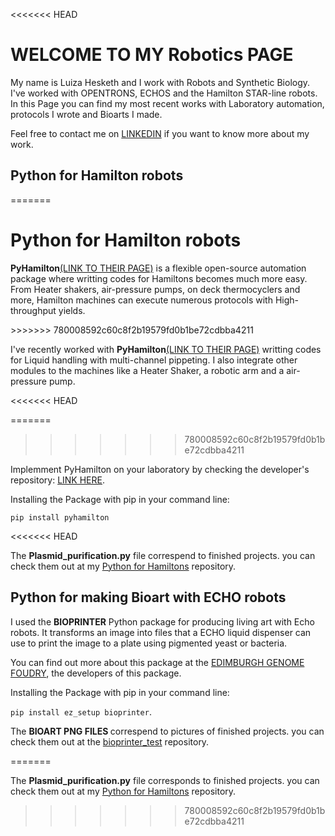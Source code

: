 <<<<<<< HEAD
<h1>WELCOME TO MY Robotics PAGE</h1>

<p>My name is Luiza Hesketh and I work with Robots and Synthetic Biology.
I've worked with OPENTRONS, ECHOS and the Hamilton STAR-line robots. In this Page you can find my most recent works with Laboratory automation, protocols I wrote and Bioarts I made. </p>

<p>Feel free to contact me on <a href="https://www.linkedin.com/in/luiza-zucchi-hesketh-0020631a5?lipi=urn%3Ali%3Apage%3Ad_flagship3_profile_view_base_contact_details%3B2%2FIwVtnHTJ2JaJo%2BDehwYg%3D%3Dr">LINKEDIN</a> if you want to know more about my work.</p>

<h2>Python for Hamilton robots</h2>

=======
<h1>Python for Hamilton robots</h1>

<p><strong>PyHamilton</strong><a href="https://github.com/dgretton/pyhamilton#readme">(LINK TO THEIR PAGE)</a> is a flexible open-source automation package where writting codes for Hamiltons becomes much more easy. 
From Heater shakers, air-pressure pumps, on deck thermocyclers and more, Hamilton machines can execute numerous protocols with High-throughput yields.</p> 
>>>>>>> 780008592c60c8f2b19579fd0b1be72cdbba4211

<p>I've recently worked with <strong>PyHamilton</strong><a href="https://github.com/dgretton/pyhamilton#readme">(LINK TO THEIR PAGE)</a> 
writting codes for Liquid handling with multi-channel pippeting. I also integrate other modules to the machines like a Heater Shaker, a robotic arm and
a air-pressure pump.</p>
<<<<<<< HEAD
  
=======

>>>>>>> 780008592c60c8f2b19579fd0b1be72cdbba4211
<p>Implemment PyHamilton on your laboratory by checking the developer's repository:
<a href="https://github.com/dgretton/pyhamilton#readme">LINK HERE</a>.</p>

<p>Installing the Package with pip in your command line:</p>

<code>pip install pyhamilton</code>

<<<<<<< HEAD
<p>The <strong>Plasmid_purification.py</strong> file correspend to finished projects. you can check them out at my <a href="https://github.com/LuHesketh/Python_Stuff/tree/main/PyHamilton">Python for Hamiltons</a> repository.</p>


<h2>Python for making Bioart with ECHO robots</h2>

<p>I used the <strong>BIOPRINTER</strong> Python package for producing living art with Echo robots. It transforms an image into files that a ECHO 
  liquid dispenser can use to print the image to a plate using pigmented yeast or bacteria.</p>
  
<p>You can find out more about this package at the <a href="https://github.com/Edinburgh-Genome-Foundry/bioprinter">EDIMBURGH GENOME FOUDRY</a>, the developers of this package.</p>

<p>Installing the Package with pip in your command line:</p>


<code>pip install ez_setup bioprinter</code>.</p>

<p>The <strong>BIOART PNG FILES </strong>correspend to pictures of finished projects. you can check them out at the <a href="https://github.com/LuHesketh/Python_Stuff/tree/main/bioprinter_test">bioprinter_test</a> repository.</p>


=======
<p>The <strong>Plasmid_purification.py</strong> file corresponds to finished projects. you can check them out at my <a href="https://github.com/LuHesketh/Python_Stuff/tree/main/PyHamilton">Python for Hamiltons</a> repository.</p>




  
>>>>>>> 780008592c60c8f2b19579fd0b1be72cdbba4211
